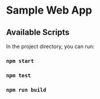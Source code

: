 # Sample Web App

## Available Scripts

In the project directory, you can run:

### `npm start`

### `npm test`

### `npm run build`